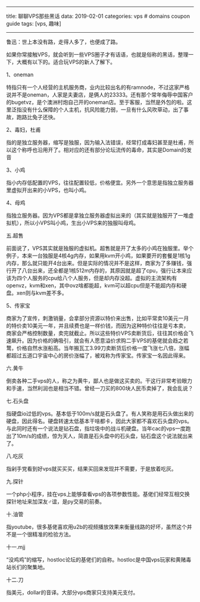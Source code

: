 
---
title: 聊聊VPS那些黑话
data: 2019-02-01
categories: vps  # domains coupon guide
tags: [vps, 趣味]

---
鲁迅：世上本没有路，走得人多了，也便成了路。

如果你常接触VPS，就会听到一些VPS圈子才有话语，也就是俗称的黑话，整理一下，大概有以下的。适合玩VPS的新人了解下。

1、oneman

特指只有一个人经营的主机服务商，业内比较出名的有ramnode，不过这家严格说并不是oneman，人家是夫妻店，是俩人的23333。还有那个常年侮辱中国客户的bugetvz，是个澳洲村炮自己开的oneman店。至于客服，当然是外包的啦。这里泛指没有什么保障的个人主机，抗风险能力弱，一旦有什么风吹草动，出了事故，跑路比兔子还快。

2、毒妇，杜甫

指的是独立服务器，缩写是独服，因为输入法错误，经常打成毒妇甚至是杜甫，所以这个称呼也沿用开了。相对应的还有部分论坛流传的毒命，其实是Domain的发音

3、小鸡

指小内存低配置的VPS，往往配置较低，价格便宜。另外一个意思是指独立服务器里虚拟开出来的小VPS，也叫小鸡。

4、母鸡

指独立服务器。因为VPS都是拿独立服务器虚拟出来的（其实就是独服开了一堆虚拟机），所以小VPS叫小鸡，生出小VPS来的独服叫母鸡。

五.超售

前面说了，VPS其实就是独服的虚拟机。超售就是开了太多的小鸡在独服里。举个例子，本来一台独服是4核4g内存，如果用kvm开小鸡，如果要开的套餐是1核1g内存，那么就只能开4台出来。但是实际的情况并不是这样，商家为了多赚钱，强行开了八台出来，还全都是1核512m内存的，其原因就是超了cpu，强行让本来应该为四个人服务的cpu给八个人服务，但是却内存没超。虚拟的主流架构有openvz，kvm和xen，其中ovz啥都能超，kvm可以超cpu但是不能超内存和硬盘。xen则与kvm差不多。

5、传家宝

商家为了宣传，刺激销量，会拿部分资源以特价来出售，比如平常卖10美元一月的特价卖10美元一年，并且续费也是一样价钱，而因为这种特价往往是亏本卖，商家会严格控制数量，卖完就截止。所以这些特价VPS卖断货后，往往其价格会飞速飙升。因为价格的确吸引，就会有人愿意溢价求购二手VPS的基佬就会趋之若鹜，价格自然水涨船高。当年搬瓦工3.99刀卖断货后价格一度飞涨七八倍，涨幅都超过五道口宇宙中心的房价涨幅了，被戏称为传家宝。传家宝一名因此得来。

六.黄牛

倒卖各种二手vps的人，称之为黄牛，鄙人也是做这买卖的。干这行非常考验眼力和手速，当然利润也是相当不错。曾经一刀买的800块人民币卖掉了，我会乱说？

七.石头盘

指硬盘io过低的vps。基本低于100m/s就是石头盘了。有人笑称是用石头做出来的硬盘，因此得名。硬盘转速太低基本干啥都卡，因此大家都不喜欢石头盘的vps。与此同时还有一个说法是钻石盘，指垃圾中的战斗机硬盘。当年cac的vps一度跑出了10m/s的成绩，惊为天人，简直是石头盘中的石头盘，钻石盘这个说法就出来了。

八.吃灰

指剁手党看到好vps就买买买，结果买回来发现并不需要，于是放着吃灰。

九.探针

一个php小程序，挂在vps上能够查看vps的各项参数性能。基佬们经常互相交换探针地址来加深友♂谊，是py交易的前奏。

十.油管

指youtube，很多基佬喜欢用u2b的视频播放效果来衡量线路的好坏，虽然这个并不是一个很精准的检验方法。

十一.mjj

“没鸡鸡”的缩写，hostloc论坛的基佬们的自称。hostloc是中国vps玩家和黄赌毒站长们的聚集地。

十二.刀

指美元，dollar的音译。大部分vps商家只支持美元支付。


<!--stackedit_data:
eyJoaXN0b3J5IjpbNDExMDIwMTM4LDE5OTY0NDY4MDddfQ==
-->